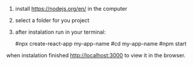 1. install https://nodejs.org/en/ in the computer
2. select a folder for you project
3. after instalation run in your terminal:

    #npx create-react-app my-app-name
    #cd my-app-name
    #npm start

when instalation finished
[http://localhost:3000](http://localhost:3000) to view it in the browser.




